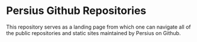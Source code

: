 # Persius Github Repositories

This repository serves as a landing page from which one can navigate all of the public
repositories and static sites maintained by Persius on Github.